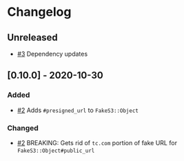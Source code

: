 # Changelog

## Unreleased

- [#3](https://github.com/transparentclassroom/fake_s3/pull/3) Dependency updates

## [0.10.0] - 2020-10-30
### Added

- [#2](https://github.com/transparentclassroom/fake_s3/pull/2) Adds `#presigned_url` to `FakeS3::Object`

### Changed

- [#2](https://github.com/transparentclassroom/fake_s3/pull/2) BREAKING: Gets rid of `tc.com` portion of fake URL for `FakeS3::Object#public_url`
